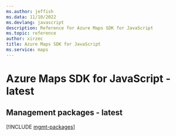 ```yaml
---
ms.author: jeffish
ms.data: 11/10/2022
ms.devlang: javascript
description: Reference for Azure Maps SDK for JavaScript
ms.topic: reference
author: xirzec
title: Azure Maps SDK for JavaScript
ms.service: maps
---
```

# Azure Maps SDK for JavaScript - latest

## Management packages - latest
[!INCLUDE [mgmt-packages](maps-mgmt-index.md)]